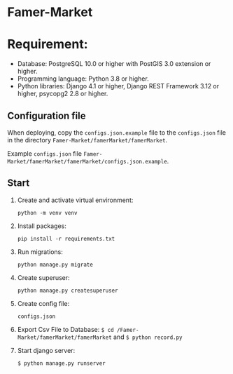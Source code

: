# Famer-Market

# Requirement:

- Database: PostgreSQL 10.0 or higher with PostGIS 3.0 extension or higher.
- Programming language: Python 3.8 or higher.
- Python libraries: Django 4.1 or higher, Django REST Framework 3.12 or higher,
  psycopg2 2.8 or higher.


## Configuration file
When deploying, copy the `configs.json.example` file to the `configs.json` file in the directory
`Famer-Market/famerMarket/famerMarket`.

Example `configs.json` file `Famer-Market/famerMarket/famerMarket/configs.json.example`.

## Start

1. Create and activate virtual environment:

    `python -m venv venv`

2. Install packages:

    `pip install -r requirements.txt`

3. Run migrations:

    `python manage.py migrate`

4. Create superuser:

    `python manage.py createsuperuser`

4. Create config file:

    `configs.json`

6. Export Csv File to Database:
   `$ cd /Famer-Market/famerMarket/famerMarket` and 
    `$ python record.py`

7. Start django server:
    
    `$ python manage.py runserver`
